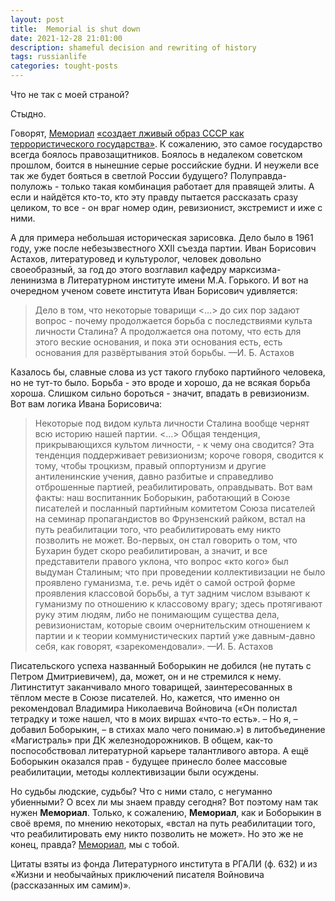 ```yaml
---
layout: post
title:  Memorial is shut down
date: 2021-12-28 21:01:00
description: shameful decision and rewriting of history
tags: russianlife
categories: tought-posts
---
```

Что не так с моей страной?

Стыдно.

Говорят, [Мемориал](https://www.memo.ru/ru-ru/) [«создает лживый образ СССР как террористического государства»](https://meduza.io/feature/2021/12/28/s-novym-godom-s-novoy-likvidatsiey?fbclid=IwAR3lkI9AneQVIjugIJgHL1W8vbvuUUWMtEGY2QYou9o3rL8UsSWU2lxoRrY). К сожалению, это самое государство всегда боялось правозащитников. Боялось в недалеком советском прошлом, боится в нынешние серые российские будни. И неужели все так же будет бояться в светлой России будущего? Полуправда-полуложь - только такая комбинация работает для правящей элиты. А если и найдётся кто-то, кто эту правду пытается рассказать сразу целиком, то все - он враг номер один, ревизионист, экстремист и иже с ними. 

А для примера небольшая историческая зарисовка. Дело было в 1961 году, уже после небезызвестного XXII съезда партии. Иван Борисович Астахов, литературовед и культуролог, человек довольно своеобразный, за год до этого возглавил кафедру марксизма-ленинизма в Литературном институте имени М.А. Горького. И вот на очередном ученом совете института Иван Борисович удивляется:

<blockquote>
  Дело в том, что некоторые товарищи <…> до сих пор задают вопрос - почему продолжается борьба с последствиями культа личности Сталина? А продолжается она потому, что есть для этого веские основания, и пока эти основания есть, есть основания для развёртывания этой борьбы.
      —И. Б. Астахов
</blockquote>

Казалось бы, славные слова из уст такого глубоко партийного человека, но не тут-то было. Борьба - это вроде и хорошо, да не всякая борьба хороша. Слишком сильно бороться - значит, впадать в ревизионизм. Вот вам логика Ивана Борисовича:

<blockquote>
  Некоторые под видом культа личности Сталина вообще чернят всю историю нашей партии. <…> Общая тенденция, прикрывающихся культом личности, - к чему она сводится? Эта тенденция поддерживает ревизионизм; короче говоря, сводится к тому, чтобы троцкизм, правый оппортунизм и другие антиленинские учения, давно разбитые и справедливо отброшенные партией, реабилитировать, оправдывать. Вот вам факты: наш воспитанник Боборыкин, работающий в Союзе писателей и посланный партийным комитетом Союза писателей на семинар пропагандистов во Фрунзенский райком, встал на путь реабилитации того, что реабилитировать ему никто позволить не может. Во-первых, он стал говорить о том, что Бухарин будет скоро реабилитирован, а значит, и все представители правого уклона, что вопрос «кто кого» был выдуман Сталиным; что при проведении коллективизации не было проявлено гуманизма, т.е. речь идёт о самой острой форме проявления классовой борьбы, а тут задним числом взывают к гуманизму по отношению к классовому врагу; здесь протягивают руку этим людям, либо не понимающим существа дела, ревизионистам, которые своим очернительским отношением к партии и к теории коммунистических партий уже давным-давно себя, как говорят, «зарекомендовали».
    —И. Б. Астахов
</blockquote>

Писательского успеха названный Боборыкин не добился (не путать с Петром Дмитриевичем), да, может, он и не стремился к нему. Литинститут заканчивало много товарищей, заинтересованных в тёплом месте в Союзе писателей. Но, кажется, что именно он рекомендовал Владимира Николаевича Войновича («Он полистал тетрадку и тоже нашел, что в моих виршах «что-то есть». – Но я, – добавил Боборыкин, – в стихах мало чего понимаю.») в литобъединение «Магистраль» при ДК железнодорожников. В общем, как-то поспособствовал литературной карьере талантливого автора. А ещё Боборыкин оказался прав - будущее принесло более массовые реабилитации, методы коллективизации были осуждены.

Но судьбы людские, судьбы? Что с ними стало, с негуманно убиенными? О всех ли мы знаем правду сегодня? Вот поэтому нам так нужен **Мемориал**. Только, к сожалению, **Мемориал**, как и Боборыкин в своё время, по мнению некоторых, «встал на путь реабилитации того, что реабилитировать ему никто позволить не может». Но это же не конец, правда? [Мемориал](https://www.memo.ru/ru-ru/), мы с тобой. 

Цитаты взяты из фонда Литературного института в РГАЛИ (ф. 632) и из «Жизни и необычайных приключений писателя Войновича (рассказанных им самим)».

